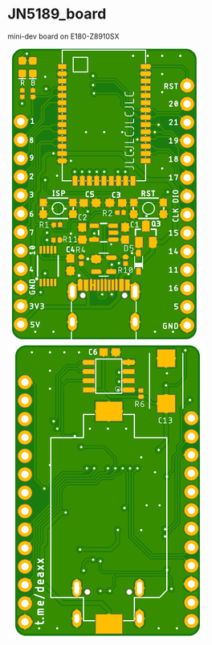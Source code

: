 # JN5189_board
mini-dev board on E180-Z8910SX

![Top layer](./E180-Z8910SX_top.png)
![Bottom layer](./E180-Z8910SX_bottom.png)
